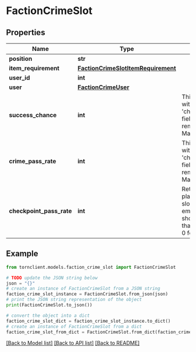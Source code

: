 # FactionCrimeSlot


## Properties

Name | Type | Description | Notes
------------ | ------------- | ------------- | -------------
**position** | **str** |  | 
**item_requirement** | [**FactionCrimeSlotItemRequirement**](FactionCrimeSlotItemRequirement.md) |  | 
**user_id** | **int** |  | [optional] 
**user** | [**FactionCrimeUser**](FactionCrimeUser.md) |  | 
**success_chance** | **int** | This field is replaced with &#39;checkpoint_pass_rate&#39; field and will be removed on 1st of May 2025. | [optional] 
**crime_pass_rate** | **int** | This field is replaced with &#39;checkpoint_pass_rate&#39; field and will be removed on 1st of May 2025. | [optional] 
**checkpoint_pass_rate** | **int** | Returns CPR for the player who joined the slot. If the slot is empty (availalbe), it shows your CPR for that slot. This value is 0 for expired crimes. | 

## Example

```python
from tornclient.models.faction_crime_slot import FactionCrimeSlot

# TODO update the JSON string below
json = "{}"
# create an instance of FactionCrimeSlot from a JSON string
faction_crime_slot_instance = FactionCrimeSlot.from_json(json)
# print the JSON string representation of the object
print(FactionCrimeSlot.to_json())

# convert the object into a dict
faction_crime_slot_dict = faction_crime_slot_instance.to_dict()
# create an instance of FactionCrimeSlot from a dict
faction_crime_slot_from_dict = FactionCrimeSlot.from_dict(faction_crime_slot_dict)
```
[[Back to Model list]](../README.md#documentation-for-models) [[Back to API list]](../README.md#documentation-for-api-endpoints) [[Back to README]](../README.md)


